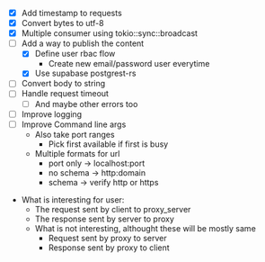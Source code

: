 - [x] Add timestamp to requests
- [x] Convert bytes to utf-8
- [x] Multiple consumer using tokio::sync::broadcast
- [ ] Add a way to publish the content
    - [x] Define user rbac flow
        - Create new email/password user everytime
    - [x] Use supabase postgrest-rs
- [ ] Convert body to string
- [ ] Handle request timeout
    - [ ] And maybe other errors too
- [ ] Improve logging
- [ ] Improve Command line args
    - Also take port ranges
        - Pick first available if first is busy
    - Multiple formats for url
        - port only -> localhost:port
        - no schema -> http:domain
        - schema -> verify http or https


- What is interesting for user:
    - The request sent by client to proxy_server
    - The response sent by server to proxy
    - What is not interesting, althought these will be mostly same
        - Request sent by proxy to server
        - Response sent by proxy to client